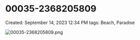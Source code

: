 # 00035-2368205809

Created: September 14, 2023 12:34 PM
tags: Beach, Paradise

![00035-2368205809.png](00035-2368205809%202acaeed6e13e49c9938d0596a42be38e/00035-2368205809.png)